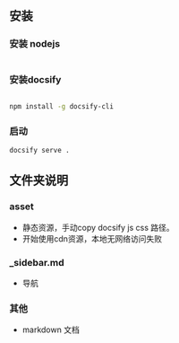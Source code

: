 

## 安装


### 安装 nodejs

```bash


```

### 安装docsify


```bash

npm install -g docsify-cli

```


###  启动

```bash
docsify serve .

```

##  文件夹说明


### asset

-  静态资源，手动copy docsify js css 路径。
 - 开始使用cdn资源，本地无网络访问失败

### _sidebar.md
- 导航

### 其他
- markdown 文档


